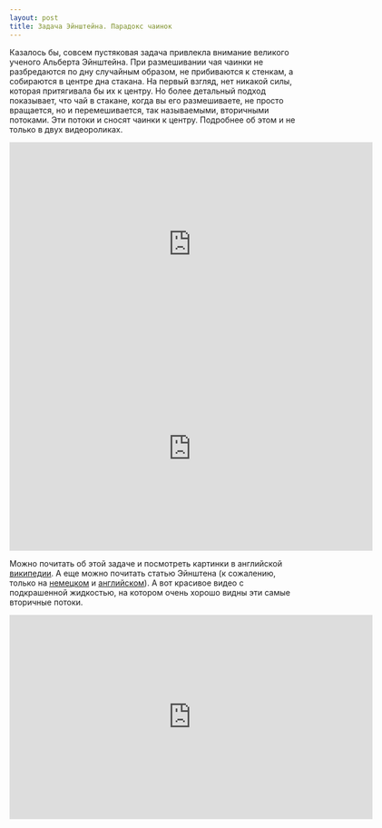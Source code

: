 ```yaml
---
layout: post
title: Задача Эйнштейна. Парадокс чаинок
---
```

Казалось бы, совсем пустяковая задача привлекла внимание великого ученого Альберта Эйнштейна. При размешивании чая чаинки не разбредаются по дну случайным образом, не  прибиваются к стенкам, а собираются в центре дна стакана. На первый взгляд, нет никакой силы, которая притягивала бы их к центру. Но более детальный подход показывает, что чай в стакане, когда вы его размешиваете, не просто вращается, но и перемешивается, так называемыми, вторичными потоками. Эти потоки и сносят чаинки к центру. 
Подробнее об этом и не только в двух видеороликах.

<iframe width="640" height="360" src="http://www.youtube.com/embed/lQuKmZi7zvs?rel=0" frameborder="0" allowfullscreen></iframe>
<br>
<iframe width="640" height="360" src="http://www.youtube.com/embed/s6DOqqlpqbk?rel=0" frameborder="0" allowfullscreen></iframe>

Можно почитать об этой задаче и посмотреть картинки в английской [википедии](http://en.wikipedia.org/wiki/Tea_leaf_paradox). А еще можно почитать статью Эйнштена (к сожалению, только на [немецком](http://www.springerlink.com/content/q82113n425522048/?MUD=MP) и [английском](http://people.ucalgary.ca/~kmuldrew/river.html)).
А вот красивое видео с подкрашенной жидкостью, на котором очень хорошо видны эти самые вторичные потоки.

<iframe width="640" height="360" src="http://www.youtube.com/embed/zcmDVAaEfKw?rel=0" frameborder="0" allowfullscreen></iframe>